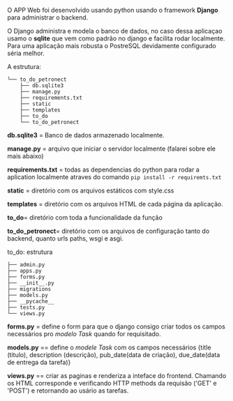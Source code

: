 O APP Web foi desenvolvido usando python usando o framework **Django** para administrar o backend.

O Django administra e modela o banco de dados, no caso dessa aplicaçao usamo o **sqlite** que vem como padrão no django e facilita rodar localmente.
Para uma aplicação mais robusta o PostreSQL devidamente configurado séria melhor.

A estrutura:
```
└── to_do_petronect
    ├── db.sqlite3
    ├── manage.py
    ├── requirements.txt
    ├── static
    ├── templates
    ├── to_do
    └── to_do_petronect
```

**db.sqlite3** = Banco de dados armazenado localmente.

**manage.py** = arquivo que iniciar o servidor localmente (falarei sobre ele mais abaixo)

**requirements.txt** = todas as dependencias do python para rodar a aplication localmente atraves do comando ```pip install -r requiremts.txt```

**static** = diretório com os arquivos estáticos com style.css

**templates** = diretório com os arquivos HTML de cada página da aplicação.

**to_do**= diretório com toda a funcionalidade da função

**to_do_petronect**= diretório com os arquivos de configuração tanto do backend, quanto urls paths, wsgi e asgi.

to_do:
estrutura
```
├── admin.py
├── apps.py
├── forms.py
├── __init__.py
├── migrations
├── models.py
├── __pycache__
├── tests.py
└── views.py
```

**forms.py** = define o form para que o django consigo criar todos os campos necessários pro *modelo Task* quando for requisitado.

**models.py** == define o *modele Task* com os campos necessários {title (titulo), description (descrição), pub_date(data de criação), due_date(data de entrega da tarefa)}

**views.py** == criar as paginas e renderiza a inteface do frontend. Chamando os HTML corresponde e verificando HTTP methods da requisão ('GET' e 'POST') e retornando ao usário as tarefas.
